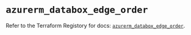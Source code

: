 # `azurerm_databox_edge_order`

Refer to the Terraform Registory for docs: [`azurerm_databox_edge_order`](https://registry.terraform.io/providers/hashicorp/azurerm/3.84.0/docs/resources/databox_edge_order).

